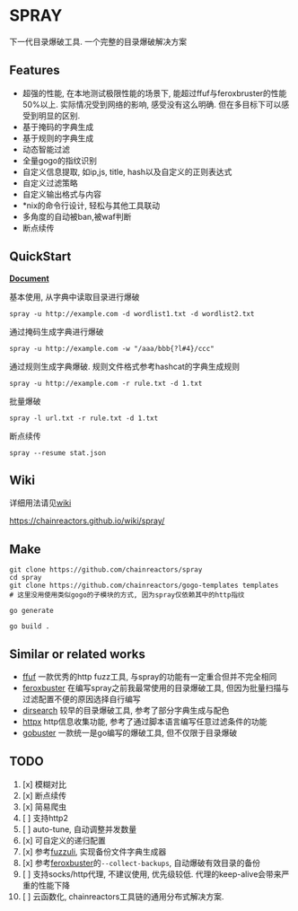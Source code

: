 # SPRAY
下一代目录爆破工具. 一个完整的目录爆破解决方案

## Features

* 超强的性能, 在本地测试极限性能的场景下, 能超过ffuf与feroxbruster的性能50%以上. 实际情况受到网络的影响, 感受没有这么明确. 但在多目标下可以感受到明显的区别.
* 基于掩码的字典生成
* 基于规则的字典生成
* 动态智能过滤
* 全量gogo的指纹识别
* 自定义信息提取, 如ip,js, title, hash以及自定义的正则表达式
* 自定义过滤策略
* 自定义输出格式与内容
* *nix的命令行设计, 轻松与其他工具联动
* 多角度的自动被ban,被waf判断
* 断点续传

## QuickStart

[**Document**](https://chainreactors.github.io/wiki/spray/start)

基本使用, 从字典中读取目录进行爆破

`spray -u http://example.com -d wordlist1.txt -d wordlist2.txt`

通过掩码生成字典进行爆破

`spray -u http://example.com -w "/aaa/bbb{?l#4}/ccc"`

通过规则生成字典爆破. 规则文件格式参考hashcat的字典生成规则

`spray -u http://example.com -r rule.txt -d 1.txt`

批量爆破

`spray -l url.txt -r rule.txt -d 1.txt`

断点续传

`spray --resume stat.json`

## Wiki

详细用法请见[wiki](https://chainreactors.github.io/wiki/spray/)

https://chainreactors.github.io/wiki/spray/

## Make

```
git clone https://github.com/chainreactors/spray
cd spray
git clone https://github.com/chainreactors/gogo-templates templates
# 这里没用使用类似gogo的子模块的方式, 因为spray仅依赖其中的http指纹

go generate

go build .  
```

## Similar or related works

* [ffuf](https://github.com/ffuf/ffuf) 一款优秀的http fuzz工具, 与spray的功能有一定重合但并不完全相同
* [feroxbuster](https://github.com/epi052/feroxbuster) 在编写spray之前我最常使用的目录爆破工具, 但因为批量扫描与过滤配置不便的原因选择自行编写
* [dirsearch](https://github.com/maurosoria/dirsearch) 较早的目录爆破工具, 参考了部分字典生成与配色
* [httpx](https://github.com/projectdiscovery/httpx) http信息收集功能, 参考了通过脚本语言编写任意过滤条件的功能
* [gobuster](https://github.com/OJ/gobuster) 一款统一是go编写的爆破工具, 但不仅限于目录爆破

## TODO

1. [x] 模糊对比
2. [x] 断点续传
3. [x] 简易爬虫
4. [ ] 支持http2
5. [ ] auto-tune, 自动调整并发数量
6. [x] 可自定义的递归配置
7. [x] 参考[fuzzuli](https://github.com/musana/fuzzuli), 实现备份文件字典生成器
8. [x] 参考[feroxbuster](https://github.com/epi052/feroxbuster)的`--collect-backups`, 自动爆破有效目录的备份
8. [ ] 支持socks/http代理, 不建议使用, 优先级较低. 代理的keep-alive会带来严重的性能下降
9. [ ] 云函数化, chainreactors工具链的通用分布式解决方案.